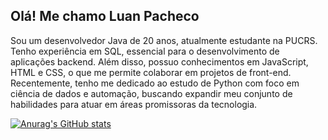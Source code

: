 ## Olá! Me chamo Luan Pacheco

Sou um desenvolvedor Java de 20 anos, atualmente estudante na PUCRS. Tenho experiência em SQL, essencial para o desenvolvimento de aplicações backend. Além disso, possuo conhecimentos em JavaScript, HTML e CSS, o que me permite colaborar em projetos de front-end. Recentemente, tenho me dedicado ao estudo de Python com foco em ciência de dados e automação, buscando expandir meu conjunto de habilidades para atuar em áreas promissoras da tecnologia.

[![Anurag's GitHub stats](https://github-readme-stats.vercel.app/apiLuanpaacheco=anuraghazra)](https://github.com/anuraghazra/github-readme-stats)
